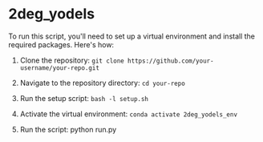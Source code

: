# 2deg_yodels

To run this script, you'll need to set up a virtual environment and install the required packages. Here's how:

1. Clone the repository:
`git clone https://github.com/your-username/your-repo.git`

 
2. Navigate to the repository directory:
`cd your-repo`


3. Run the setup script:
`bash -l setup.sh`


4. Activate the virtual environment:
`conda activate 2deg_yodels_env`


5. Run the script:
python run.py


